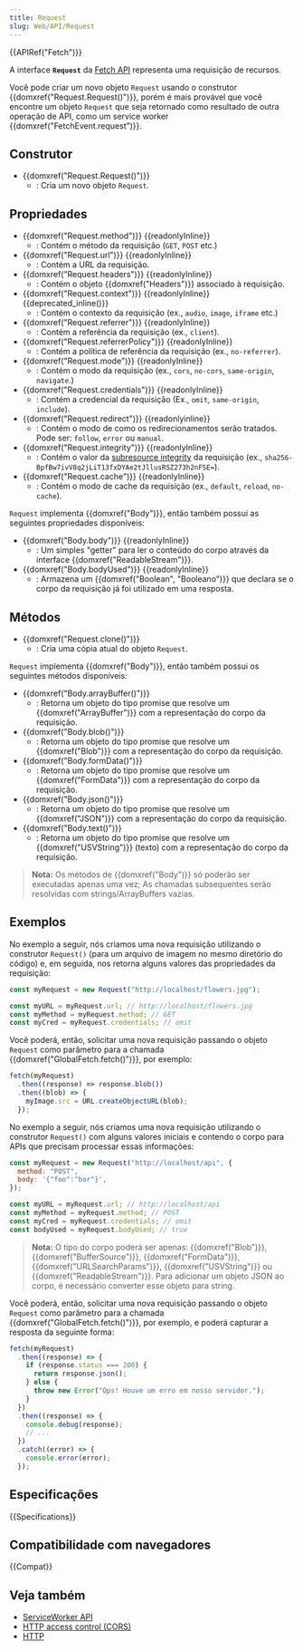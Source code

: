```yaml
---
title: Request
slug: Web/API/Request
---
```


{{APIRef("Fetch")}}

A interface **`Request`** da [Fetch API](/pt-BR/docs/Web/API/Fetch_API) representa uma requisição de recursos.

Você pode criar um novo objeto `Request` usando o construtor {{domxref("Request.Request()")}}, porém é mais provável que você encontre um objeto `Request` que seja retornado como resultado de outra operação de API, como um service worker {{domxref("FetchEvent.request")}}.

## Construtor

- {{domxref("Request.Request()")}}
  - : Cria um novo objeto `Request`.

## Propriedades

- {{domxref("Request.method")}} {{readonlyInline}}
  - : Contém o método da requisição (`GET`, `POST` etc.)
- {{domxref("Request.url")}} {{readonlyInline}}
  - : Contém a URL da requisição.
- {{domxref("Request.headers")}} {{readonlyInline}}
  - : Contém o objeto {{domxref("Headers")}} associado à requisição.
- {{domxref("Request.context")}} {{readonlyInline}} {{deprecated_inline()}}
  - : Contém o contexto da requisição (ex., `audio`, `image`, `iframe` etc.)
- {{domxref("Request.referrer")}} {{readonlyInline}}
  - : Contém a referência da requisição (ex., `client`).
- {{domxref("Request.referrerPolicy")}} {{readonlyInline}}
  - : Contém a política de referência da requisição (ex., `no-referrer`).
- {{domxref("Request.mode")}} {{readonlyInline}}
  - : Contém o modo da requisição (ex., `cors`, `no-cors`, `same-origin`, `navigate`.)
- {{domxref("Request.credentials")}} {{readonlyInline}}
  - : Contém a credencial da requisição (Ex., `omit`, `same-origin`, `include`).
- {{domxref("Request.redirect")}} {{readonlyinline}}
  - : Contém o modo de como os redirecionamentos serão tratados. Pode ser: `follow`, `error` ou `manual`.
- {{domxref("Request.integrity")}} {{readonlyInline}}
  - : Contém o valor da [subresource integrity](/pt-BR/docs/Web/Security/Subresource_Integrity) da requisição (ex., `sha256-BpfBw7ivV8q2jLiT13fxDYAe2tJllusRSZ273h2nFSE=`).
- {{domxref("Request.cache")}} {{readonlyInline}}
  - : Contém o modo de cache da requisição (ex., `default`, `reload`, `no-cache`).

`Request` implementa {{domxref("Body")}}, então também possui as seguintes propriedades disponíveis:

- {{domxref("Body.body")}} {{readonlyInline}}
  - : Um simples "getter" para ler o conteúdo do corpo através da interface {{domxref("ReadableStream")}}.
- {{domxref("Body.bodyUsed")}} {{readonlyInline}}
  - : Armazena um {{domxref("Boolean", "Booleano")}} que declara se o corpo da requisição já foi utilizado em uma resposta.

## Métodos

- {{domxref("Request.clone()")}}
  - : Cria uma cópia atual do objeto `Request`.

`Request` implementa {{domxref("Body")}}, então também possui os seguintes métodos disponíveis:

- {{domxref("Body.arrayBuffer()")}}
  - : Retorna um objeto do tipo promise que resolve um {{domxref("ArrayBuffer")}} com a representação do corpo da requisição.
- {{domxref("Body.blob()")}}
  - : Retorna um objeto do tipo promise que resolve um {{domxref("Blob")}} com a representação do corpo da requisição.
- {{domxref("Body.formData()")}}
  - : Retorna um objeto do tipo promise que resolve um {{domxref("FormData")}} com a representação do corpo da requisição.
- {{domxref("Body.json()")}}
  - : Retorna um objeto do tipo promise que resolve um {{domxref("JSON")}} com a representação do corpo da requisição.
- {{domxref("Body.text()")}}
  - : Retorna um objeto do tipo promise que resolve um {{domxref("USVString")}} (texto) com a representação do corpo da requisição.

> **Nota:** Os métodos de {{domxref("Body")}} só poderão ser executadas apenas uma vez; As chamadas subsequentes serão resolvidas com strings/ArrayBuffers vazias.

## Exemplos

No exemplo a seguir, nós criamos uma nova requisição utilizando o construtor `Request()` (para um arquivo de imagem no mesmo diretório do código) e, em seguida, nos retorna alguns valores das propriedades da requisição:

```js
const myRequest = new Request("http://localhost/flowers.jpg");

const myURL = myRequest.url; // http://localhost/flowers.jpg
const myMethod = myRequest.method; // GET
const myCred = myRequest.credentials; // omit
```

Você poderá, então, solicitar uma nova requisição passando o objeto `Request` como parâmetro para a chamada {{domxref("GlobalFetch.fetch()")}}, por exemplo:

```js
fetch(myRequest)
  .then((response) => response.blob())
  .then((blob) => {
    myImage.src = URL.createObjectURL(blob);
  });
```

No exemplo a seguir, nós criamos uma nova requisição utilizando o construtor `Request()` com alguns valores iniciais e contendo o corpo para APIs que precisam processar essas informações:

```js
const myRequest = new Request("http://localhost/api", {
  method: "POST",
  body: '{"foo":"bar"}',
});

const myURL = myRequest.url; // http://localhost/api
const myMethod = myRequest.method; // POST
const myCred = myRequest.credentials; // omit
const bodyUsed = myRequest.bodyUsed; // true
```

> **Nota:** O tipo do corpo poderá ser apenas: {{domxref("Blob")}}, {{domxref("BufferSource")}}, {{domxref("FormData")}}, {{domxref("URLSearchParams")}}, {{domxref("USVString")}} ou {{domxref("ReadableStream")}}. Para adicionar um objeto JSON ao corpo, é necessário converter esse objeto para string.

Você poderá, então, solicitar uma nova requisição passando o objeto `Request` como parâmetro para a chamada {{domxref("GlobalFetch.fetch()")}}, por exemplo, e poderá capturar a resposta da seguinte forma:

```js
fetch(myRequest)
  .then((response) => {
    if (response.status === 200) {
      return response.json();
    } else {
      throw new Error("Ops! Houve um erro em nosso servidor.");
    }
  })
  .then((response) => {
    console.debug(response);
    // ...
  })
  .catch((error) => {
    console.error(error);
  });
```

## Especificações

{{Specifications}}

## Compatibilidade com navegadores

{{Compat}}

## Veja também

- [ServiceWorker API](/pt-BR/docs/Web/API/ServiceWorker_API)
- [HTTP access control (CORS)](/pt-BR/docs/Web/HTTP/Access_control_CORS)
- [HTTP](/pt-BR/docs/Web/HTTP)
